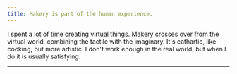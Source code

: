```yaml
---
title: Makery is part of the human experience.
---
```


I spent a lot of time creating virtual things. Makery crosses over from the virtual world, combining the tactile with the imaginary. It's cathartic, like cooking, but more artistic. I don't work enough in the real world, but when I do it is usually satisfying.

---- 
